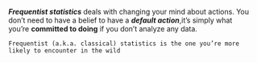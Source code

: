 **_Frequentist statistics_** deals with changing your mind about actions. You don’t need to have a belief to have a **_default action_**,it’s simply what you’re **committed to doing** if you don’t analyze any data. 

```ad-hint
Frequentist (a.k.a. classical) statistics is the one you’re more likely to encounter in the wild
```